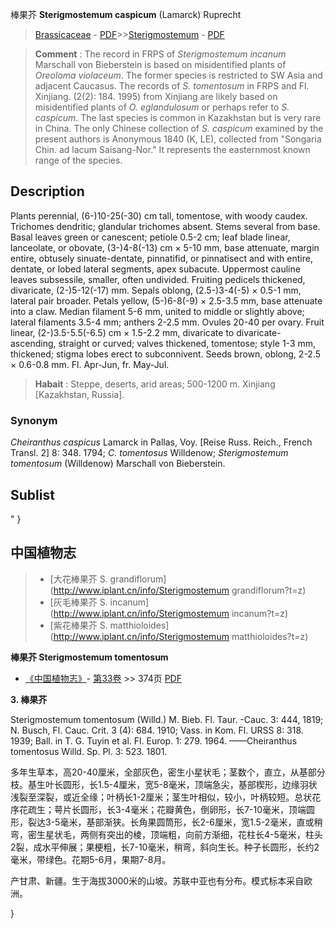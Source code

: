 棒果芥 **Sterigmostemum caspicum** (Lamarck) Ruprecht

> [Brassicaceae](http://www.iplant.cn/info/Brassicaceae?t=foc) - [PDF](http://www.iplant.cn/foc/pdf/Brassicaceae.pdf)>>[Sterigmostemum](http://www.iplant.cn/info/Sterigmostemum?t=foc) - [PDF](http://www.iplant.cn/foc/pdf/Sterigmostemum.pdf)

> **Comment** : 
> The record in FRPS of *Sterigmostemum incanum* Marschall von Bieberstein is based on misidentified plants of *Oreoloma violaceum*. The former species is restricted to SW Asia and adjacent Caucasus. The records of *S. tomentosum* in FRPS and Fl. Xinjiang. (2(2): 184. 1995) from Xinjiang are likely based on misidentified plants of *O. eglandulosum* or perhaps refer to *S. caspicum*. The last species is common in Kazakhstan but is very rare in China. The only Chinese collection of *S. caspicum* examined by the present authors is Anonymous 1840 (K, LE), collected from \"Songaria Chin. ad lacum Saisang-Nor.\" It represents the easternmost known range of the species.

## Description

Plants perennial, (6-)10-25(-30) cm tall, tomentose, with woody caudex. Trichomes dendritic; glandular trichomes absent. Stems several from base. Basal leaves green or canescent; petiole 0.5-2 cm; leaf blade linear, lanceolate, or obovate, (3-)4-8(-13) cm × 5-10 mm, base attenuate, margin entire, obtusely sinuate-dentate, pinnatifid, or pinnatisect and with entire, dentate, or lobed lateral segments, apex subacute. Uppermost cauline leaves subsessile, smaller, often undivided. Fruiting pedicels thickened, divaricate, (2-)5-12(-17) mm. Sepals oblong, (2.5-)3-4(-5) × 0.5-1 mm, lateral pair broader. Petals yellow, (5-)6-8(-9) × 2.5-3.5 mm, base attenuate into a claw. Median filament 5-6 mm, united to middle or slightly above; lateral filaments 3.5-4 mm; anthers 2-2.5 mm. Ovules 20-40 per ovary. Fruit linear, (2-)3.5-5.5(-6.5) cm × 1.5-2.2 mm, divaricate to divaricate-ascending, straight or curved; valves thickened, tomentose; style 1-3 mm, thickened; stigma lobes erect to subconnivent. Seeds brown, oblong, 2-2.5 × 0.6-0.8 mm. Fl. Apr-Jun, fr. May-Jul.

> **Habait** : 
> Steppe, deserts, arid areas; 500-1200 m. Xinjiang [Kazakhstan, Russia].

### Synonym
*Cheiranthus caspicus* Lamarck in Pallas, Voy. [Reise Russ. Reich., French Transl. 2] 8: 348. 1794; *C. tomentosus* Willdenow; *Sterigmostemum tomentosum* (Willdenow) Marschall von Bieberstein.

## Sublist
"
}
## 中国植物志

> * [大花棒果芥  S.  grandiflorum](http://www.iplant.cn/info/Sterigmostemum grandiflorum?t=z)
> * [灰毛棒果芥  S.  incanum](http://www.iplant.cn/info/Sterigmostemum incanum?t=z)
> * [紫花棒果芥  S.  matthioloides](http://www.iplant.cn/info/Sterigmostemum matthioloides?t=z)

**棒果芥 Sterigmostemum tomentosum**

* [《中国植物志》](http://www.iplant.cn/frps)- [第33卷](http://www.iplant.cn/frps/vol/33) >> 374页 [PDF](http://www.iplant.cn/frps/pdf/33/374a.PDF)

**3. 棒果芥**

Sterigmostemum tomentosum (Willd.) M. Bieb. Fl. Taur. -Cauc. 3: 444, 1819; N. Busch, Fl. Cauc. Crit. 3 (4): 684. 1910; Vass. in Kom. Fl. URSS 8: 318. 1939; Ball. in T. G. Tuyin et al. Fl. Europ. 1: 279. 1964. ——Cheiranthus tomentosus Willd. Sp. Pl. 3: 523. 1801.

多年生草本，高20-40厘米，全部灰色，密生小星状毛；茎数个，直立，从基部分枝。基生叶长圆形，长1.5-4厘米，宽5-8毫米，顶端急尖，基部楔形，边缘羽状浅裂至深裂，或近全缘；叶柄长1-2厘米；茎生叶相似，较小，叶柄较短。总状花序花疏生；萼片长圆形，长3-4毫米；花瓣黄色，倒卵形，长7-10毫米，顶端圆形，裂达3-5毫米，基部渐狭。长角果圆筒形，长2-6厘米，宽1.5-2毫米，直或稍弯，密生星状毛，两侧有突出的棱，顶端粗，向前方渐细，花柱长4-5毫米，柱头2裂，成水平伸展；果梗粗，长7-10毫米，稍弯，斜向生长。种子长圆形，长约2毫米，带绿色。花期5-6月，果期7-8月。

产甘肃、新疆。生于海拔3000米的山坡。苏联中亚也有分布。模式标本采自欧洲。

}